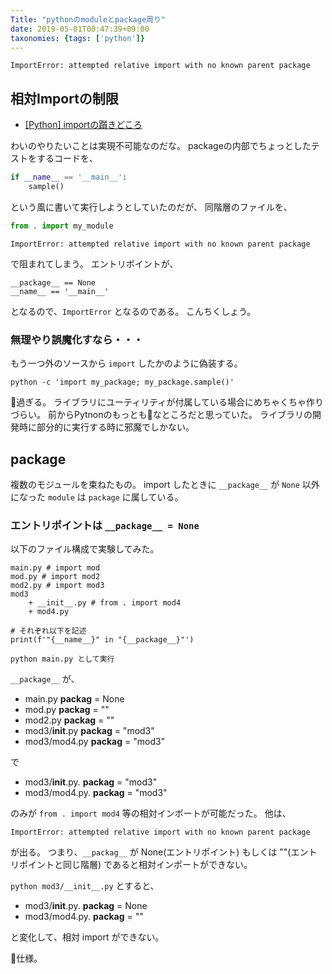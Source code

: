 ```yaml
---
Title: "pythonのmoduleとpackage周り"
date: 2019-05-01T00:47:39+09:00
taxonomies: {tags: ['python']}
---
```


`ImportError: attempted relative import with no known parent package`

## 相対Importの制限

* [[Python] importの躓きどころ](https://qiita.com/ysk24ok/items/2711295d83218c699276)

わいのやりたいことは実現不可能なのだな。
packageの内部でちょっとしたテストをするコードを、

```python
if __name__ == '__main__':
    sample()
```

という風に書いて実行しようとしていたのだが、
同階層のファイルを、

```python
from . import my_module
```

```
ImportError: attempted relative import with no known parent package
```

で阻まれてしまう。
エントリポイントが、

```
__package__ == None
__name__ == '__main__'
```

となるので、`ImportError` となるのである。
こんちくしょう。

### 無理やり誤魔化すなら・・・

もう一つ外のソースから `import` したかのように偽装する。

```
python -c 'import my_package; my_package.sample()'
```

💩過ぎる。
ライブラリにユーティリティが付属している場合にめちゃくちゃ作りづらい。
前からPytnonのもっとも💩なところだと思っていた。
ライブラリの開発時に部分的に実行する時に邪魔でしかない。

## package

複数のモジュールを束ねたもの。
import したときに `__package__` が `None` 以外になった `module` は `package` に属している。

### エントリポイントは `__package__ = None`

以下のファイル構成で実験してみた。

```
main.py # import mod
mod.py # import mod2
mod2.py # import mod3
mod3
    + __init__.py # from . import mod4
    + mod4.py

# それぞれ以下を記述
print(f'"{__name__}" in "{__package__}"')

python main.py として実行
```

`__package__` が、

* main.py __packag__ = None
* mod.py __packag__ = ""
* mod2.py __packag__ = ""
* mod3/__init__.py __packag__ = "mod3"
* mod3/mod4.py __packag__ = "mod3"

で

* mod3/__init__.py. __packag__ = "mod3"
* mod3/mod4.py. __packag__ = "mod3"

のみが `from . import mod4` 等の相対インポートが可能だった。
他は、

```
ImportError: attempted relative import with no known parent package
```

が出る。
つまり、`__packag__` が None(エントリポイント) もしくは ""(エントリポイントと同じ階層) であると相対インポートができない。

`python mod3/__init__.py` とすると、

* mod3/__init__.py. __packag__ = None
* mod3/mod4.py. __packag__ = ""

と変化して、相対 import ができない。

💩仕様。

